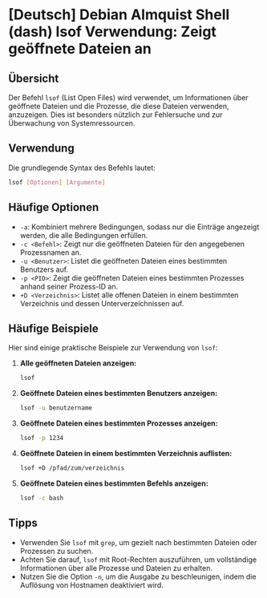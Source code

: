 # [Deutsch] Debian Almquist Shell (dash) lsof Verwendung: Zeigt geöffnete Dateien an

## Übersicht
Der Befehl `lsof` (List Open Files) wird verwendet, um Informationen über geöffnete Dateien und die Prozesse, die diese Dateien verwenden, anzuzeigen. Dies ist besonders nützlich zur Fehlersuche und zur Überwachung von Systemressourcen.

## Verwendung
Die grundlegende Syntax des Befehls lautet:

```bash
lsof [Optionen] [Argumente]
```

## Häufige Optionen
- `-a`: Kombiniert mehrere Bedingungen, sodass nur die Einträge angezeigt werden, die alle Bedingungen erfüllen.
- `-c <Befehl>`: Zeigt nur die geöffneten Dateien für den angegebenen Prozessnamen an.
- `-u <Benutzer>`: Listet die geöffneten Dateien eines bestimmten Benutzers auf.
- `-p <PID>`: Zeigt die geöffneten Dateien eines bestimmten Prozesses anhand seiner Prozess-ID an.
- `+D <Verzeichnis>`: Listet alle offenen Dateien in einem bestimmten Verzeichnis und dessen Unterverzeichnissen auf.

## Häufige Beispiele
Hier sind einige praktische Beispiele zur Verwendung von `lsof`:

1. **Alle geöffneten Dateien anzeigen:**
   ```bash
   lsof
   ```

2. **Geöffnete Dateien eines bestimmten Benutzers anzeigen:**
   ```bash
   lsof -u benutzername
   ```

3. **Geöffnete Dateien eines bestimmten Prozesses anzeigen:**
   ```bash
   lsof -p 1234
   ```

4. **Geöffnete Dateien in einem bestimmten Verzeichnis auflisten:**
   ```bash
   lsof +D /pfad/zum/verzeichnis
   ```

5. **Geöffnete Dateien eines bestimmten Befehls anzeigen:**
   ```bash
   lsof -c bash
   ```

## Tipps
- Verwenden Sie `lsof` mit `grep`, um gezielt nach bestimmten Dateien oder Prozessen zu suchen.
- Achten Sie darauf, `lsof` mit Root-Rechten auszuführen, um vollständige Informationen über alle Prozesse und Dateien zu erhalten.
- Nutzen Sie die Option `-n`, um die Ausgabe zu beschleunigen, indem die Auflösung von Hostnamen deaktiviert wird.